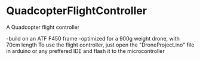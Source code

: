 # QuadcopterFlightController
A Quadcopter flight controller

-build on an ATF F450 frame
-optimized for a 900g weight drone, with 70cm length
To use the flight controller, just open the "DroneProject.ino" file in arduino or any preffered IDE and flash it to the microcontroller
